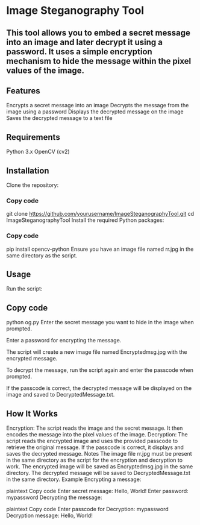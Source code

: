 # Image Steganography Tool
## This tool allows you to embed a secret message into an image and later decrypt it using a password. It uses a simple encryption mechanism to hide the message within the pixel values of the image.

## Features
Encrypts a secret message into an image
Decrypts the message from the image using a password
Displays the decrypted message on the image
Saves the decrypted message to a text file
## Requirements
Python 3.x
OpenCV (cv2)
## Installation
Clone the repository:

### Copy code
git clone https://github.com/yourusername/ImageSteganographyTool.git
cd ImageSteganographyTool
Install the required Python packages:

### Copy code
pip install opencv-python
Ensure you have an image file named rr.jpg in the same directory as the script.

## Usage
Run the script:


## Copy code
python og.py
Enter the secret message you want to hide in the image when prompted.

Enter a password for encrypting the message.

The script will create a new image file named Encryptedmsg.jpg with the encrypted message.

To decrypt the message, run the script again and enter the passcode when prompted.

If the passcode is correct, the decrypted message will be displayed on the image and saved to DecryptedMessage.txt.

## How It Works
Encryption: The script reads the image and the secret message. It then encodes the message into the pixel values of the image.
Decryption: The script reads the encrypted image and uses the provided passcode to retrieve the original message. If the passcode is correct, it displays and saves the decrypted message.
Notes
The image file rr.jpg must be present in the same directory as the script for the encryption and decryption to work.
The encrypted image will be saved as Encryptedmsg.jpg in the same directory.
The decrypted message will be saved to DecryptedMessage.txt in the same directory.
Example
Encrypting a message:

plaintext
Copy code
Enter secret message: Hello, World!
Enter password: mypassword
Decrypting the message:

plaintext
Copy code
Enter passcode for Decryption: mypassword
Decryption message: Hello, World!
